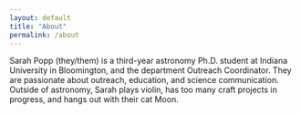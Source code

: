 ```yaml
---
layout: default
title: "About"
permalink: /about
---
```


Sarah Popp (they/them) is a third-year astronomy Ph.D. student at Indiana University in Bloomington, and the department Outreach Coordinator. 
They are passionate about outreach, education, and science communication.
Outside of astronomy, Sarah plays violin, has too many craft projects in progress, and hangs out with their cat Moon.
